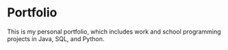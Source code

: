 # Portfolio

This is my personal portfolio, which includes work and school programming projects in Java, SQL, and Python. 

